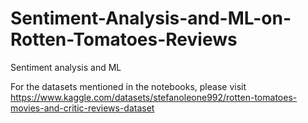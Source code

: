# Sentiment-Analysis-and-ML-on-Rotten-Tomatoes-Reviews
Sentiment analysis and ML

For the datasets mentioned in the notebooks, please visit <https://www.kaggle.com/datasets/stefanoleone992/rotten-tomatoes-movies-and-critic-reviews-dataset>
